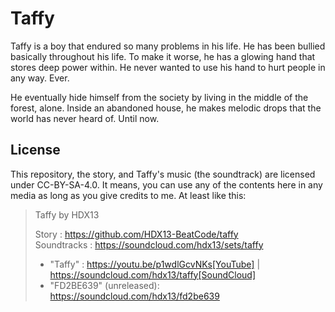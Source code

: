 # Taffy

Taffy is a boy that endured so many problems in his life. He has been bullied basically throughout his life. To make it worse, he has a glowing hand that stores deep power within. He never wanted to use his hand to hurt people in any way. Ever.

He eventually hide himself from the society by living in the middle of the forest, alone. Inside an abandoned house, he makes melodic drops that the world has never heard of. Until now.

## License

This repository, the story, and Taffy's music (the soundtrack) are licensed under CC-BY-SA-4.0. It means, you can use any of the contents here in any media as long as you give credits to me. At least like this:

> Taffy by HDX13
>
> Story		: https://github.com/HDX13-BeatCode/taffy <br/> 
> Soundtracks	: https://soundcloud.com/hdx13/sets/taffy <br/>
> * "Taffy"	: https://youtu.be/p1wdlGcvNKs[YouTube] | https://soundcloud.com/hdx13/taffy[SoundCloud] <br/> 
> * "FD2BE639" (unreleased): https://soundcloud.com/hdx13/fd2be639

